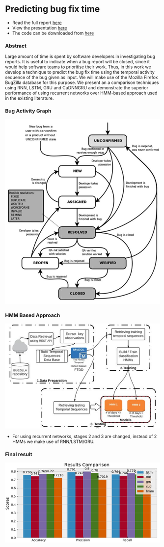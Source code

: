 # Predicting bug fix time

- Read the full report [here](report2.pdf)
- View the presentation [here](ppt.pdf)
- The code can be downloaded from [here](https://drive.google.com/file/d/1WaxgT11PNF8sfD83kdaiNQFeLlZTTjP3/view?usp=sharing)

### Abstract 

Large amount of time is spent by software developers in investigating bug reports. It is useful to indicate when a bug report will be closed, since it would help software teams to prioritise their work. Thus, in this work we develop a technique
to predict the bug fix time using the temporal activity sequence of the bug given as input. We will make use of the Mozilla Firefox BugZilla database for this purpose. We present an a comparison techniques using RNN, LSTM, GRU and CuDNNGRU and demonstrate the superior performance of using recurrent networks over HMM-based approach used in the existing literature. 


### Bug Activity Graph 

![Alt Text](bug.png)


### HMM Based Approach 
![Alt Text](ext.png)

- For using recurrent networks, stages 2 and 3 are changed, instead of 2 HMMs we make use of RNN/LSTM/GRU. 

### Final result
![Alt Text](bar.png)


